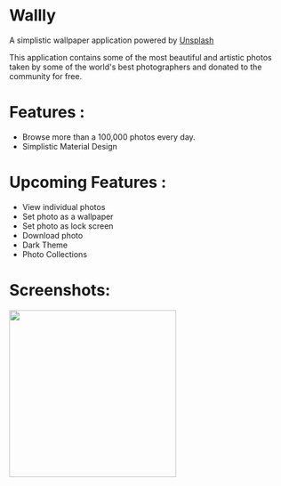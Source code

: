 # Wallly

A simplistic wallpaper application powered by [Unsplash](unsplash.com)

This application contains some of the most beautiful and artistic photos taken by some of the world's best photographers and donated to the community for free.

# Features :

* Browse more than a 100,000 photos every day.
* Simplistic Material Design

# Upcoming Features :

* View individual photos
* Set photo as a wallpaper
* Set photo as lock screen
* Download photo
* Dark Theme
* Photo Collections

# Screenshots:

<img src="https://github.com/sriramr98/Wallly/blob/dev/Screenshots/Screenshot_1.jpg" width="300" />
